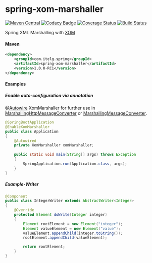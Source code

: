 spring-xom-marshaller
=====================

[![Maven Central](https://maven-badges.herokuapp.com/maven-central/com.itelg.spring/spring-xom-marshaller/badge.svg)](https://maven-badges.herokuapp.com/maven-central/com.itelg.spring/spring-xom-marshaller)
[![Codacy Badge](https://api.codacy.com/project/badge/Grade/40fe4c8aa29241429724a9c415051a06)](https://www.codacy.com/app/eggers-julian/spring-xom-marshaller)
[![Coverage Status](https://coveralls.io/repos/julian-eggers/spring-xom-marshaller/badge.svg)](https://coveralls.io/r/julian-eggers/spring-xom-marshaller)
[![Build Status](https://travis-ci.org/julian-eggers/spring-xom-marshaller.svg?branch=master)](https://travis-ci.org/julian-eggers/spring-xom-marshaller)

Spring XML Marshalling with [XOM](http://www.xom.nu/)

#### Maven
```xml
<dependency>
	<groupId>com.itelg.spring</groupId>
	<artifactId>spring-xom-marshaller</artifactId>
	<version>1.0.0-RC1</version>
</dependency>
```

#### Examples

##### Enable auto-configuration via annotation

[@Autowire](http://docs.spring.io/spring/docs/current/javadoc-api/org/springframework/beans/factory/annotation/Autowire.html) XomMarshaller for further use in [MarshallingHttpMessageConverter](http://docs.spring.io/spring/docs/current/javadoc-api/org/springframework/http/converter/xml/MarshallingHttpMessageConverter.html) or [MarshallingMessageConverter](http://docs.spring.io/spring/docs/current/javadoc-api/org/springframework/messaging/converter/MarshallingMessageConverter.html).

```java
@SpringBootApplication
@EnableXomMarshaller
public class Application
{
    @Autowired
    private XomMarshaller xomMarshaller;
    
    public static void main(String[] args) throws Exception
    {
        SpringApplication.run(Application.class, args);
    }
}
```

##### Example-Writer
```java
@Component
public class IntegerWriter extends AbstractWriter<Integer>
{
    @Override
    protected Element doWrite(Integer integer)
    {
        Element rootElement = new Element("integer");
        Element valueElement = new Element("value");
        valueElement.appendChild(integer.toString());
        rootElement.appendChild(valueElement);

        return rootElement;
    }
}
```
